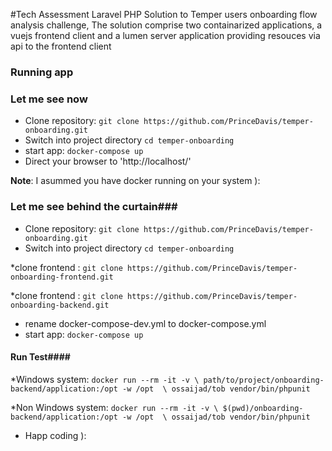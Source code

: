 #Tech Assessment Laravel PHP
Solution to Temper users onboarding flow analysis challenge, The solution comprise two containarized applications, a vuejs frontend client and a lumen server application providing resouces via api to the frontend client
### Running app ###

### Let me see now ###

* Clone repository: `git clone https://github.com/PrinceDavis/temper-onboarding.git`
* Switch into project directory `cd temper-onboarding`
* start app: `docker-compose up`
* Direct your browser to 'http://localhost/'

**Note**: I asummed you have docker running on your system ):
### Let me see behind the curtain###

* Clone repository: `git clone https://github.com/PrinceDavis/temper-onboarding.git`
* Switch into project directory `cd temper-onboarding`

*clone frontend : `git clone https://github.com/PrinceDavis/temper-onboarding-frontend.git`

*clone frontend : `git clone https://github.com/PrinceDavis/temper-onboarding-backend.git`

* rename docker-compose-dev.yml to docker-compose.yml
* start app: `docker-compose up`

#### Run Test####
*Windows system: `docker run --rm -it -v \
path/to/project/onboarding-backend/application:/opt -w /opt  \
ossaijad/tob vendor/bin/phpunit`

*Non Windows system: `docker run --rm -it -v \
$(pwd)/onboarding-backend/application:/opt -w /opt  \
ossaijad/tob vendor/bin/phpunit`

* Happ coding ):